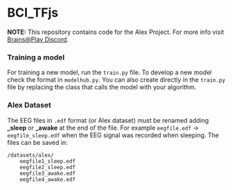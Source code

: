 # BCI_TFjs

**NOTE:** This repository contains code for the Alex Project. For more info visit [Brains@Play Discord](https://brainsatplay.com/).

### Training a model
For training a new model, run the `train.py` file. To develop a new model check the format in `modelhub.py`. You can also create directly in the `train.py` file by replacing the class that calls the model with your algorithm.

### Alex Dataset

The EEG files in `.edf` format (or Alex dataset) must be renamed adding **_sleep** or **_awake** at the end of the file. For example `eegfile.edf` -> `eegfile_sleep.edf` when the EEG signal was recorded when sleeping. The files can be saved in:

    /datasets/alex/
        eegfile1_sleep.edf
        eegfile2_sleep.edf
        eegfile3_awake.edf
        eegfile4_awake.edf
